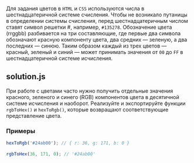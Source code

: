 Для задания цветов в `HTML` и `CSS` используются числа в шестнадцатеричной системе счисления. 
Чтобы не возникало путаницы в определении системы счисления, перед шестнадцатеричным числом 
ставят символ решетки #, например, `#135278`. Обозначение цвета (rrggbb) разбивается на три 
составляющие, где первые два символа обозначают красную компоненту цвета, два средних — зеленую, 
а два последних — синюю. Таким образом каждый из трех цветов — красный, зеленый и синий — может 
принимать значения от `00` до `FF` в шестнадцатеричной системе исчисления.

## solution.js

При работе с цветами часто нужно получить отдельные значения красного, зеленого и синего (RGB) 
компонентов цвета в десятичной системе исчисления и наоборот. Реализуйте и экспортируйте функции 
`rgbToHex()` и `hexToRgb()`, которые возвращают соответствующие представление цвета.

### Примеры

```js
hexToRgb('#24ab00'); // { r: 36, g: 171, b: 0 }
 
rgbToHex(36, 171, 0); // '#24ab00'
```
